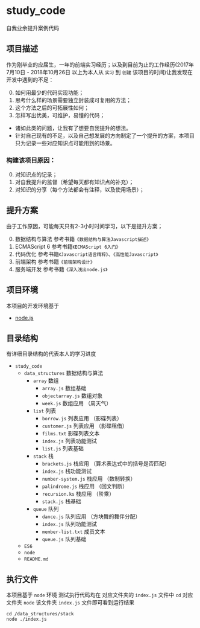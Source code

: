 # study_code
自我业余提升案例代码

## 项目描述
作为刚毕业的应届生，一年的前端实习经历；以及到目前为止的工作经历(2017年7月10日 - 2018年10月26日 以上为本人从 `实习` 到 `创建` 该项目的时间)让我发现在开发中遇到的不足：

0. 如何用最少的代码实现功能；
0. 思考什么样的场景需要独立封装成可复用的方法；
0. 这个方法之后的可拓展性如何；
0. 怎样写出优美，可维护，易懂的代码；
- 诸如此类的问题，让我有了想要自我提升的想法。
- 针对自己现有的不足，以及自己想发展的方向制定了一个提升的方案，本项目只为记录一些对应知识点可能用到的场景。

### 构建该项目原因：

0. 对知识点的记录；
0. 对自我提升的监督（希望每天都有知识点的补充）；
0. 对知识的分享（每个方法都会有注释，以及使用场景）；

## 提升方案
由于工作原因，可能每天只有2-3小时时间学习，以下是提升方案；

0. 数据结构与算法 参考书籍`《数据结构与算法Javascript描述》`
0. ECMAScript 6 参考书籍`《ECMAScript 6入门》`
0. 代码优化 参考书籍`《Javascript语言精粹》`、`《高性能Javascript》`
0. 前端架构 参考书籍`《前端架构设计》`
0. 服务端开发 参考书籍`《深入浅出node.js》`

## 项目环境
本项目的开发环境基于
- [node.js](https://nodejs.org/en/)

## 目录结构
有详细目录结构的代表本人的学习进度
- `study_code`
  - `data_structures` 数据结构与算法
    - `array` 数组
      - `array.js` 数组基础
      - `objectarray.js` 数组对象
      - `week.js` 数组应用 （周天气）
    - `list` 列表
      - `borrow.js` 列表应用 （影碟列表）
      - `customer.js` 列表应用 （影碟租借）
      - `films.txt` 影碟列表文本
      - `index.js` 列表功能测试
      - `list.js` 列表基础
    - `stack` 栈
      - `brackets.js` 栈应用 （算术表达式中的括号是否匹配）
      - `index.js` 栈功能测试
      - `number-system.js` 栈应用 （数制转换）
      - `palindrome.js` 栈应用 （回文判断）
      - `recursion.ks` 栈应用 （阶乘）
      - `stack.js` 栈基础
    - `queue` 队列
      - `dance.js` 队列应用 （方块舞的舞伴分配）
      - `index.js` 队列功能测试
      - `member-list.txt` 成员文本
      - `queue.js` 队列基础
  - `ES6`
  - `node`
  - `README.md`

## 执行文件
本项目基于 `node` 环境 测试执行代码均在 对应文件夹的 `index.js` 文件中
`cd` 对应文件夹 `node` 该文件夹 `index.js` 文件即可看到运行结果
```
cd /data_structures/stack
node ./index.js
```